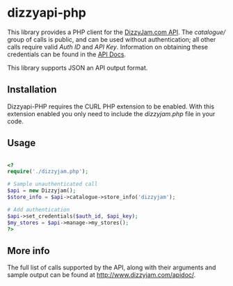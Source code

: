 dizzyapi-php
============
This library provides a PHP client for the [DizzyJam.com API](http://www.dizzyjam.com/apidoc/). The _catalogue/_ group of calls is public, and can be used without authentication; all other calls require valid _Auth ID_ and _API Key_. Information on obtaining these credentials can be found in the [API Docs](http://www.dizzyjam.com/apidoc/).

This library supports JSON an API output format.

## Installation
Dizzyapi-PHP requires the CURL PHP extension to be enabled. With this extension enabled you only need to include the _dizzyjam.php_ file in your code.

## Usage
```php

<?
require('./dizzyjam.php');

# Sample unauthenticated call
$api = new Dizzyjam();
$store_info = $api->catalogue->store_info('dizzyjam');

# Add authentication
$api->set_credentials($auth_id, $api_key);
$my_stores = $api->manage->my_stores();
?>

```
## More info
The full list of calls supported by the API, along with their arguments and 
sample output can be found at http://www.dizzyjam.com/apidoc/.



